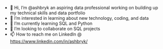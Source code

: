 - 👋 Hi, I’m @ashbryk an aspiring data professional working on building up my technical skills and data portfolio
- 👀 I’m interested in learning about new technology, coding, and data
- 🌱 I’m currently learning SQL and Python 
- 💞️ I’m looking to collaborate on SQL projects
- 📫 How to reach me on LinkedIn @ https://www.linkedin.com/in/ashbryk/

<!---
ashbryk/ashbryk is a ✨ special ✨ repository because its `README.md` (this file) appears on your GitHub profile.
You can click the Preview link to take a look at your changes.
--->
